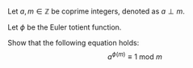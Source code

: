 Let $a, m \in \mathbb{Z}$ be coprime integers, denoted as $a \perp m$.

Let $\phi$ be the Euler totient function.


Show that the following equation holds:
$$a^{\phi \left(m\right)} \equiv 1 \mathrm{\ mod \ } m$$
